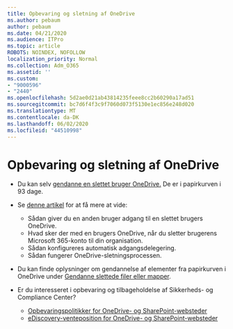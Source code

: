 ```yaml
---
title: Opbevaring og sletning af OneDrive
ms.author: pebaum
author: pebaum
ms.date: 04/21/2020
ms.audience: ITPro
ms.topic: article
ROBOTS: NOINDEX, NOFOLLOW
localization_priority: Normal
ms.collection: Adm_O365
ms.assetid: ''
ms.custom:
- "9000596"
- "2440"
ms.openlocfilehash: 5d2ae0d21ab43814235feee8cc2b60290a17ad51
ms.sourcegitcommit: bc7d6f4f3c9f7060d073f5130e1ec856e248d020
ms.translationtype: MT
ms.contentlocale: da-DK
ms.lasthandoff: 06/02/2020
ms.locfileid: "44510998"
---
```

# <a name="onedrive-retention-and-deletion"></a>Opbevaring og sletning af OneDrive

- Du kan selv [gendanne en slettet bruger OneDrive.](https://docs.microsoft.com/onedrive/restore-deleted-onedrive) De er i papirkurven i 93 dage.

- Se [denne artikel](https://docs.microsoft.com/onedrive/retention-and-deletion) for at få mere at vide:
    - Sådan giver du en anden bruger adgang til en slettet brugers OneDrive.
    - Hvad sker der med en brugers OneDrive, når du sletter brugerens Microsoft 365-konto til din organisation.
    - Sådan konfigureres automatisk adgangsdelegering.
    - Sådan fungerer OneDrive-sletningsprocessen.

- Du kan finde oplysninger om gendannelse af elementer fra papirkurven i OneDrive under [Gendanne slettede filer eller mapper](https://support.office.com/article/949ada80-0026-4db3-a953-c99083e6a84f).

- Er du interesseret i opbevaring og tilbageholdelse af Sikkerheds- og Compliance Center?
    - [Opbevaringspolitikker for OneDrive- og SharePoint-websteder](https://docs.microsoft.com/microsoft-365/compliance/retention-policies)
    - [eDiscovery-venteposition for OneDrive- og SharePoint-websteder](https://docs.microsoft.com/office365/securitycompliance/ediscovery-cases#step-4-place-content-locations-on-hold)
